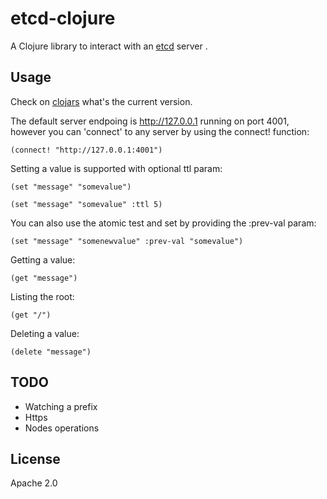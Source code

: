 # etcd-clojure

A Clojure library to interact with an [etcd](https://github.com/coreos/etcd) server .

## Usage

Check on [clojars](https://clojars.org/etcd-clojure) what's the current version.

The default server endpoing is http://127.0.0.1 running on port 4001, however you can 'connect' to any server by using the connect! function:

	(connect! "http://127.0.0.1:4001")

Setting a value is supported with optional ttl param:

	(set "message" "somevalue")

	(set "message" "somevalue" :ttl 5)

You can also use the atomic test and set by providing the :prev-val param:

	(set "message" "somenewvalue" :prev-val "somevalue")

Getting a value:

	(get "message")

Listing the root:

	(get "/")

Deleting a value:

	(delete "message")

## TODO

- Watching a prefix
- Https
- Nodes operations

## License

Apache 2.0

